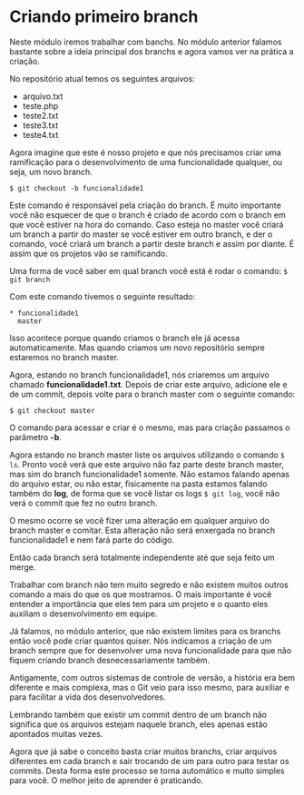 # Criando primeiro branch

Neste módulo iremos trabalhar com banchs. No módulo anterior falamos bastante sobre a ideia principal dos branchs e agora vamos ver na prática a criação.

No repositório atual temos os seguintes arquivos:

* arquivo.txt
* teste.php
* teste2.txt
* teste3.txt
* teste4.txt

Agora imagine que este é nosso projeto e que nós precisamos criar uma ramificação para o desenvolvimento de uma funcionalidade qualquer, ou seja, um novo branch.

`$ git checkout -b funcionalidade1`

Este comando é responsável pela criação do branch. É muito importante você não esquecer de que o branch é criado de acordo com o branch em que você estiver na hora do comando. Caso esteja no master você criará um branch a partir do master se você estiver em outro branch, e der o comando, você criará um branch a partir deste branch e assim por diante. É assim que os projetos vão se ramificando.

Uma forma de você saber em qual branch você está é rodar o comando: `$ git branch`

Com este comando tivemos o seguinte resultado:

```
* funcionalidade1
  master
```

Isso acontece porque quando criamos o branch ele já acessa automaticamente. Mas quando criamos um novo repositório sempre estaremos no branch master.

Agora, estando no branch funcionalidade1, nós criaremos um arquivo chamado **funcionalidade1.txt**. Depois de criar este arquivo, adicione ele e de um commit, depois volte para o branch master com o seguinte comando:

`$ git checkout master`

O comando para acessar e criar é o mesmo, mas para criação passamos o parâmetro **-b**.

Agora estando no branch master liste os arquivos utilizando o comando `$ ls`. Pronto você verá que este arquivo não faz parte deste branch master, mas sim do branch funcionalidade1 somente. Não estamos falando apenas do arquivo estar, ou não estar, fisicamente na pasta estamos falando também do **log**, de forma que se você listar os logs `$ git log`, você não verá o commit que fez no outro branch.

O mesmo ocorre se você fizer uma alteração em qualquer arquivo do branch master e comitar. Esta alteração não será enxergada no branch funcionalidade1 e nem fará parte do código.

Então cada branch será totalmente independente até que seja feito um merge.

Trabalhar com branch não tem muito segredo e não existem muitos outros comando a mais do que os que mostramos. O mais importante é você entender a importância que eles tem para um projeto e o quanto eles auxiliam o desenvolvimento em equipe.

Já falamos, no módulo anterior, que não existem limites para os branchs então você pode criar quantos quiser. Nós indicamos a criação de um branch sempre que for desenvolver uma nova funcionalidade para que não fiquem criando branch desnecessariamente também.

Antigamente, com outros sistemas de controle de versão, a história era bem diferente e mais complexa, mas o Git veio para isso mesmo, para auxiliar e para facilitar a vida dos desenvolvedores.

Lembrando também que existir um commit dentro de um branch não significa que os arquivos estejam naquele branch, eles apenas estão apontados muitas vezes.

Agora que já sabe o conceito basta criar muitos branchs, criar arquivos diferentes em cada branch e sair trocando de um para outro para testar os commits. Desta forma este processo se torna automático e muito simples para você. O melhor jeito de aprender é praticando.